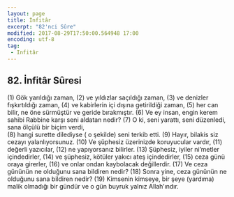 ```yaml
---
layout: page
title: İnfitâr
excerpt: "82'nci Sûre"
modified: 2017-08-29T17:50:00.564948 17:00
encoding: utf-8
tag: 
 - Infitâr
---
```


## 82. İnfitâr Sûresi

(1) Gök yarıldığı zaman,
(2) ve yıldızlar saçıldığı zaman, 
(3) ve denizler fışkırtıldığı zaman, 
(4) ve kabirlerin içi dışına getirildiği zaman, 
(5) her can bilir, ne öne sürmüştür ve geride bırakmıştır. 
(6) Ve ey insan, engin kerem sahibi Rabbine karşı seni aldatan nedir?
(7) O ki, seni yarattı, seni düzenledi, sana ölçülü bir biçim verdi,	
(8) hangi surette dilediyse ( o şekilde) seni terkib etti.
(9) Hayır, bilakis siz cezayı yalanlıyorsunuz.
(10) Ve şüphesiz üzerinizde koruyucular vardır,
(11) değerli yazıcılar,
(12) ne yapıyorsanız bilirler.
(13) Şüphesiz, iyiler ni’metler içindedirler,
(14) ve şüphesiz, kötüler yakıcı ateş içindedirler,
(15) ceza günü oraya girerler,
(16) ve onlar ondan kaybolacak değillerdir. 
(17) Ve ceza gününün ne olduğunu sana bildiren nedir?
(18) Sonra yine, ceza gününün ne olduğunu sana bildiren nedir?
(19) Kimsenin kimseye, bir şeye (yardıma) malik olmadığı bir gündür ve  o gün buyruk yalnız Allah’ındır.

